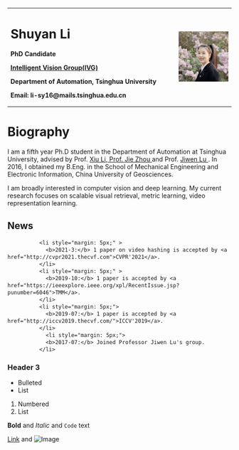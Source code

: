 <table border="0">
  <tr>
    <td width="75%">
      <h1>Shuyan Li</h1>
      <pstyle="line-height:1;">
      <p><b>PhD Candidate</b></p>
      <p><b><a href="http://ivg.au.tsinghua.edu.cn/index.php">Intelligent Vision Group(IVG)</a></b></p>
      <p><b>Department of Automation, Tsinghua University</b></p>
      <p><b>Email: li-sy16@mails.tsinghua.edu.cn</b></p>
    </td>
    <td width="25%">
      <img src="/lishuyan.JPG" width="100%">  
    </td>
  </tr>
</table>


# Biography
             
I am a fifth year Ph.D student in the Department of Automation at Tsinghua University, advised by Prof. <a href="https://www.sigs.tsinghua.edu.cn/lx/"> Xiu Li, Prof. <a href="http://www.au.tsinghua.edu.cn/info/1110/1583.htm"> Jie Zhou </a> and Prof. <a href="http://ivg.au.tsinghua.edu.cn/Jiwen_Lu/"> Jiwen Lu </a>. In 2016, I obtained my B.Eng. in the School of Mechanical Engineering and Electronic Information, China University of Geosciences.
              
I am broadly interested in computer vision and deep learning. My current research focuses on scalable visual retrieval, metric learning, video representation learning.
  
## News
              <li style="margin: 5px;" >
                <b>2021-3:</b> 1 paper on video hashing is accepted by <a href="http://cvpr2021.thecvf.com">CVPR'2021</a>.
              </li>
              <li style="margin: 5px;" >
                <b>2019-10:</b> 1 paper is accepted by <a href="https://ieeexplore.ieee.org/xpl/RecentIssue.jsp?punumber=6046">TMM</a>.
              </li>
              <li style="margin: 5px;">
                <b>2019-07:</b> 1 paper is accepted by <a href="http://iccv2019.thecvf.com/">ICCV'2019</a>.
              </li>
                <li style="margin: 5px;">
                <b>2017-07:</b> Joined Professor Jiwen Lu's group.
              </li>

  
### Header 3

- Bulleted
- List

1. Numbered
2. List

**Bold** and _Italic_ and `Code` text

[Link](url) and ![Image](src)
```

